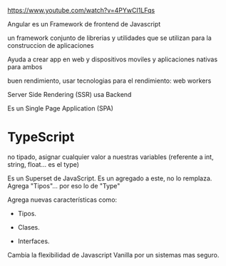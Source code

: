https://www.youtube.com/watch?v=4PYwCI1LFqs

Angular es un Framework de frontend de Javascript

un framework conjunto de librerias y utilidades que se utilizan para la construccion de aplicaciones

Ayuda a crear app en web y dispositivos moviles y aplicaciones nativas para ambos

buen rendimiento, usar tecnologias para el rendimiento:
web workers

Server Side Rendering (SSR)
usa Backend

Es un Single Page Application (SPA)


# TypeScript  

no tipado, asignar cualquier valor a nuestras variables
(referente a int, string, float... es el type)

Es un Superset de JavaScript. Es un agregado a este, no lo remplaza.
Agrega "Tipos"... por eso lo de "Type"

Agrega nuevas características como:

- Tipos.

- Clases.

- Interfaces.

Cambia la flexibilidad de Javascript Vanilla por un sistemas mas seguro.

 

